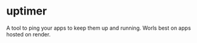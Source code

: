 # uptimer
A tool to ping your apps to keep them up and running. Worls best on apps hosted on render.
